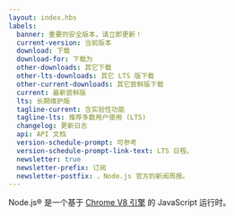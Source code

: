 ```yaml
---
layout: index.hbs
labels:
  banner: 重要的安全版本，请立即更新！
  current-version: 当前版本
  download: 下载
  download-for: 下载为
  other-downloads: 其它下载
  other-lts-downloads: 其它 LTS 版下载
  other-current-downloads: 其它尝鲜版下载
  current: 最新尝鲜版
  lts: 长期维护版
  tagline-current: 含实验性功能
  tagline-lts: 推荐多数用户使用 (LTS)
  changelog: 更新日志
  api: API 文档
  version-schedule-prompt: 可参考
  version-schedule-prompt-link-text: LTS 日程。
  newsletter: true
  newsletter-prefix: 订阅
  newsletter-postfix: ，Node.js 官方的新闻周报。
---
```


Node.js® 是一个基于 [Chrome V8 引擎](https://developers.google.com/v8/) 的 JavaScript 运行时。

